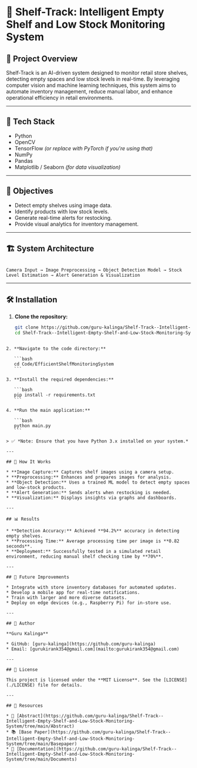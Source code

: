 # 🛒 Shelf-Track: Intelligent Empty Shelf and Low Stock Monitoring System

## 📌 Project Overview
Shelf-Track is an AI-driven system designed to monitor retail store shelves, detecting empty spaces and low stock levels in real-time. By leveraging computer vision and machine learning techniques, this system aims to automate inventory management, reduce manual labor, and enhance operational efficiency in retail environments.

---

## 🧰 Tech Stack

- Python  
- OpenCV  
- TensorFlow *(or replace with PyTorch if you're using that)*  
- NumPy  
- Pandas  
- Matplotlib / Seaborn *(for data visualization)*

---

## 🎯 Objectives

- Detect empty shelves using image data.  
- Identify products with low stock levels.  
- Generate real-time alerts for restocking.  
- Provide visual analytics for inventory management.

---

## 🏗️ System Architecture

```

Camera Input → Image Preprocessing → Object Detection Model → Stock Level Estimation → Alert Generation & Visualization

````

---

## 🛠️ Installation

1. **Clone the repository:**
   ```bash
   git clone https://github.com/guru-kalinga/Shelf-Track--Intelligent-Empty-Shelf-and-Low-Stock-Monitoring-System.git
   cd Shelf-Track--Intelligent-Empty-Shelf-and-Low-Stock-Monitoring-System
````

2. **Navigate to the code directory:**

   ```bash
   cd Code/EfficientShelfMonitoringSystem
   ```

3. **Install the required dependencies:**

   ```bash
   pip install -r requirements.txt
   ```

4. **Run the main application:**

   ```bash
   python main.py
   ```

> ✅ *Note: Ensure that you have Python 3.x installed on your system.*

---

## 🚀 How It Works

* **Image Capture:** Captures shelf images using a camera setup.
* **Preprocessing:** Enhances and prepares images for analysis.
* **Object Detection:** Uses a trained ML model to detect empty spaces and low-stock products.
* **Alert Generation:** Sends alerts when restocking is needed.
* **Visualization:** Displays insights via graphs and dashboards.

---

## 📊 Results

* **Detection Accuracy:** Achieved **94.2%** accuracy in detecting empty shelves.
* **Processing Time:** Average processing time per image is **0.82 seconds**.
* **Deployment:** Successfully tested in a simulated retail environment, reducing manual shelf checking time by **70%**.

---

## 🔮 Future Improvements

* Integrate with store inventory databases for automated updates.
* Develop a mobile app for real-time notifications.
* Train with larger and more diverse datasets.
* Deploy on edge devices (e.g., Raspberry Pi) for in-store use.

---

## 👤 Author

**Guru Kalinga**

* GitHub: [guru-kalinga](https://github.com/guru-kalinga)
* Email: [gurukirank354@gmail.com](mailto:gurukirank354@gmail.com)

---

## 📄 License

This project is licensed under the **MIT License**. See the [LICENSE](./LICENSE) file for details.

---

## 📎 Resources

* 📄 [Abstract](https://github.com/guru-kalinga/Shelf-Track--Intelligent-Empty-Shelf-and-Low-Stock-Monitoring-System/tree/main/Abstract)
* 📚 [Base Paper](https://github.com/guru-kalinga/Shelf-Track--Intelligent-Empty-Shelf-and-Low-Stock-Monitoring-System/tree/main/Basepaper)
* 📘 [Documentation](https://github.com/guru-kalinga/Shelf-Track--Intelligent-Empty-Shelf-and-Low-Stock-Monitoring-System/tree/main/Documents)



